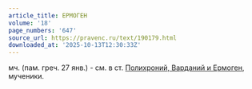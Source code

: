```yaml
---
article_title: ЕРМОГЕН
volume: '18'
page_numbers: '647'
source_url: https://pravenc.ru/text/190179.html
downloaded_at: '2025-10-13T12:30:33Z'
---
```


мч. (пам. греч. 27 янв.) - см. в ст. [Полихроний, Варданий и Ермоген](<https://pravenc.ru/text/Полихроний  Варданий и Ермоген.html>), мученики.
